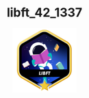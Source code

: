 <h1 align="center">libft_42_1337 </h1>
<p align="center">
  <a href="https://github.com//mohimi-coder/libft">
    <img src="https://raw.githubusercontent.com/mohimi-coder/1337_badges/refs/heads/master/libftm.png" alt="42 Badge">
  </a>
</p>
